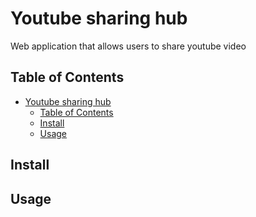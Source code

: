 # Youtube sharing hub

Web application that allows users to share youtube video

## Table of Contents

- [Youtube sharing hub](#youtube-sharing-hub)
  - [Table of Contents](#table-of-contents)
  - [Install](#install)
  - [Usage](#usage)

## Install


## Usage

